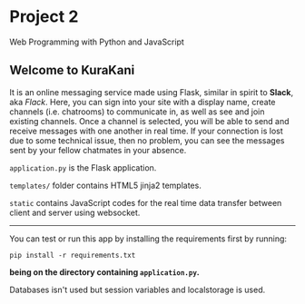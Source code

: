 # Project 2

Web Programming with Python and JavaScript

## Welcome to KuraKani

It is an online messaging service made using Flask, similar in spirit to **Slack**, aka _Flack_. Here, you can sign into your site with a display name, create channels (i.e. chatrooms) to communicate in, as well as see and join existing channels. Once a channel is selected, you will be able to send and receive messages with one another in real time. If your connection is lost due to some technical issue, then no problem, you can see the messages sent by your fellow chatmates in your absence. 

`application.py` is the Flask application.

`templates/` folder contains HTML5 jinja2 templates.

`static` contains JavaScript codes for the real time data transfer between client and server using websocket.

***
You can test or run this app by installing the requirements first by running:

`pip install -r requirements.txt`

**being on the directory containing `application.py`.**

Databases isn't used but session variables and localstorage is used.
